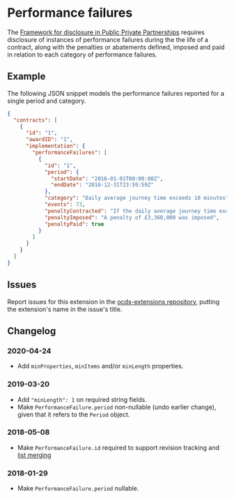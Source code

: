 # Performance failures

The [Framework for disclosure in Public Private Partnerships](https://thedocs.worldbank.org/en/doc/773541448296707678-0100022015/original/DisclosureinPPPsFramework.pdf) requires disclosure of instances of performance failures during the the life of a contract, along with the penalties or abatements defined, imposed and paid in relation to each category of performance failures.

## Example

The following JSON snippet models the performance failures reported for a single period and category.

```json
{
  "contracts": [
    {
      "id": "1",
      "awardID": "1",
      "implementation": {
        "performanceFailures": [
          {
            "id": "1",
            "period": {
              "startDate": "2016-01-01T00:00:00Z",
              "endDate": "2016-12-31T23:59:59Z"
            },
            "category": "Daily average journey time exceeds 10 minutes",
            "events": 73,
            "penaltyContracted": "If the daily average journey time exceeds 10 minutes on more than 52 days per calendar year the project company will be subject to a penalty charge equal to (days - 52) * avgToll. Where days is the total number of days where the average journey time exceeded 10 minutes and avgToll is the average daily toll revenue to the project company over the calendar year in which the failures occurred.",
            "penaltyImposed": "A penalty of £3,360,000 was imposed",
            "penaltyPaid": true
          }
        ]
      }
    }
  ]
}
```

## Issues

Report issues for this extension in the [ocds-extensions repository](https://github.com/open-contracting/ocds-extensions/issues), putting the extension's name in the issue's title.

## Changelog

### 2020-04-24

* Add `minProperties`, `minItems` and/or `minLength` properties.

### 2019-03-20

* Add `"minLength": 1` on required string fields.
* Make `PerformanceFailure.period` non-nullable (undo earlier change), given that it refers to the `Period` object.

### 2018-05-08

* Make `PerformanceFailure.id` required to support revision tracking and [list merging](https://standard.open-contracting.org/latest/en/schema/merging/#array-values)

### 2018-01-29

* Make `PerformanceFailure.period` nullable.
